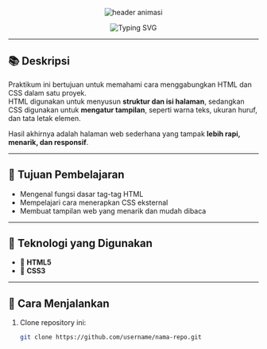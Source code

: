<p align="center">
  <img src="https://capsule-render.vercel.app/api?type=waving&height=200&text=💻%20Praktikum%20HTML%20&%20CSS&fontSize=45&fontColor=ffffff&color=0:00c6ff,100:0072ff&fontAlignY=40" alt="header animasi"/>
</p>

<p align="center">
  <img src="https://readme-typing-svg.herokuapp.com?font=Fira+Code&size=24&duration=3000&pause=1000&color=0072FF&center=true&vCenter=true&width=500&lines=Selamat+Datang+di+Praktikum+HTML+dan+CSS!;Belajar+struktur+dan+desain+web+bersama!;Let's+Code+Bro+🔥" alt="Typing SVG">
</p>

---

## 📚 Deskripsi
Praktikum ini bertujuan untuk memahami cara menggabungkan HTML dan CSS dalam satu proyek.  
HTML digunakan untuk menyusun **struktur dan isi halaman**, sedangkan CSS digunakan untuk **mengatur tampilan**, seperti warna teks, ukuran huruf, dan tata letak elemen.

Hasil akhirnya adalah halaman web sederhana yang tampak **lebih rapi, menarik, dan responsif**.

---

## 🧠 Tujuan Pembelajaran
- Mengenal fungsi dasar tag-tag HTML  
- Mempelajari cara menerapkan CSS eksternal  
- Membuat tampilan web yang menarik dan mudah dibaca  

---

## 🧩 Teknologi yang Digunakan
- 🌸 **HTML5**  
- 🎨 **CSS3**

---

## 🚀 Cara Menjalankan
1. Clone repository ini:
   ```bash
   git clone https://github.com/username/nama-repo.git
